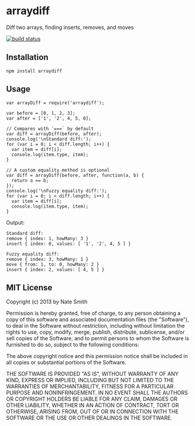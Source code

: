 # arraydiff

Diff two arrays, finding inserts, removes, and moves

[![build status](https://secure.travis-ci.org/codeparty/arraydiff.png)](http://travis-ci.org/codeparty/arraydiff)

## Installation

```
npm install arraydiff
```

## Usage

```
var arrayDiff = require('arraydiff');

var before = [0, 1, 2, 3];
var after = ['1', '2', 4, 5, 0];

// Compares with `===` by default
var diff = arrayDiff(before, after);
console.log('\nStandard diff:');
for (var i = 0; i < diff.length; i++) {
  var item = diff[i];
  console.log(item.type, item);
}

// A custom equality method is optional
var diff = arrayDiff(before, after, function(a, b) {
  return a == b;
});
console.log('\nFuzzy equality diff:');
for (var i = 0; i < diff.length; i++) {
  var item = diff[i];
  console.log(item.type, item);
}
```

Output:

```
Standard diff:
remove { index: 1, howMany: 3 }
insert { index: 0, values: [ '1', '2', 4, 5 ] }

Fuzzy equality diff:
remove { index: 3, howMany: 1 }
move { from: 1, to: 0, howMany: 2 }
insert { index: 2, values: [ 4, 5 ] }
```


## MIT License
Copyright (c) 2013 by Nate Smith

Permission is hereby granted, free of charge, to any person obtaining a copy
of this software and associated documentation files (the "Software"), to deal
in the Software without restriction, including without limitation the rights
to use, copy, modify, merge, publish, distribute, sublicense, and/or sell
copies of the Software, and to permit persons to whom the Software is
furnished to do so, subject to the following conditions:

The above copyright notice and this permission notice shall be included in
all copies or substantial portions of the Software.

THE SOFTWARE IS PROVIDED "AS IS", WITHOUT WARRANTY OF ANY KIND, EXPRESS OR
IMPLIED, INCLUDING BUT NOT LIMITED TO THE WARRANTIES OF MERCHANTABILITY,
FITNESS FOR A PARTICULAR PURPOSE AND NONINFRINGEMENT. IN NO EVENT SHALL THE
AUTHORS OR COPYRIGHT HOLDERS BE LIABLE FOR ANY CLAIM, DAMAGES OR OTHER
LIABILITY, WHETHER IN AN ACTION OF CONTRACT, TORT OR OTHERWISE, ARISING FROM,
OUT OF OR IN CONNECTION WITH THE SOFTWARE OR THE USE OR OTHER DEALINGS IN
THE SOFTWARE.